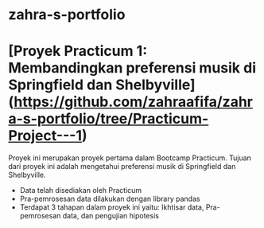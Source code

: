 # zahra-s-portfolio

# [Proyek Practicum 1: Membandingkan preferensi musik di Springfield dan Shelbyville] (https://github.com/zahraafifa/zahra-s-portfolio/tree/Practicum-Project---1)

Proyek ini merupakan proyek pertama dalam Bootcamp Practicum. Tujuan dari proyek ini adalah mengetahui preferensi musik di Springfield dan Shelbyville.

- Data telah disediakan oleh Practicum
- Pra-pemrosesan data dilakukan dengan library pandas
- Terdapat 3 tahapan dalam proyek ini yaitu: Ikhtisar data, Pra-pemrosesan data, dan pengujian hipotesis
